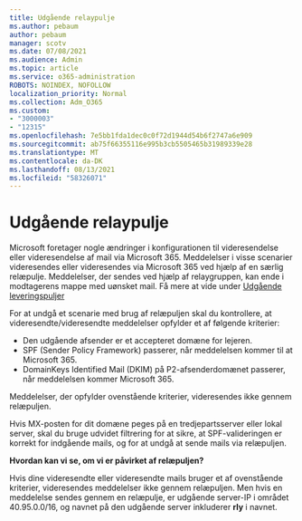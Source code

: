 ```yaml
---
title: Udgående relaypulje
ms.author: pebaum
author: pebaum
manager: scotv
ms.date: 07/08/2021
ms.audience: Admin
ms.topic: article
ms.service: o365-administration
ROBOTS: NOINDEX, NOFOLLOW
localization_priority: Normal
ms.collection: Adm_O365
ms.custom:
- "3000003"
- "12315"
ms.openlocfilehash: 7e5bb1fda1dec0c0f72d1944d54b6f2747a6e909
ms.sourcegitcommit: ab75f66355116e995b3cb5505465b31989339e28
ms.translationtype: MT
ms.contentlocale: da-DK
ms.lasthandoff: 08/13/2021
ms.locfileid: "58326071"
---
```

# <a name="outbound-relay-pool"></a>Udgående relaypulje

Microsoft foretager nogle ændringer i konfigurationen til videresendelse eller videresendelse af mail via Microsoft 365. Meddelelser i visse scenarier videresendes eller videresendes via Microsoft 365 ved hjælp af en særlig relæpulje. Meddelelser, der sendes ved hjælp af relaygruppen, kan ende i modtagerens mappe med uønsket mail. Få mere at vide under [Udgående leveringspuljer](https://docs.microsoft.com/microsoft-365/security/office-365-security/high-risk-delivery-pool-for-outbound-messages#relay-pool)

For at undgå et scenarie med brug af relæpuljen skal du kontrollere, at videresendte/videresendte meddelelser opfylder et af følgende kriterier:

- Den udgående afsender er et accepteret domæne for lejeren.
- SPF (Sender Policy Framework) passerer, når meddelelsen kommer til at Microsoft 365.
- DomainKeys Identified Mail (DKIM) på P2-afsenderdomænet passerer, når meddelelsen kommer Microsoft 365.
 
Meddelelser, der opfylder ovenstående kriterier, videresendes ikke gennem relæpuljen.

Hvis MX-posten for dit domæne peges på en tredjepartsserver eller lokal server, skal du bruge udvidet filtrering for at sikre, at SPF-valideringen er korrekt for indgående mails, og for at undgå at sende mails via relæpuljen.

**Hvordan kan vi se, om vi er påvirket af relæpuljen?**

Hvis dine videresendte eller videresendte mails bruger et af ovenstående kriterier, videresendes meddelelser ikke gennem relæpuljen. Men hvis en meddelelse sendes gennem en relæpulje, er udgående server-IP i området 40.95.0.0/16, og navnet på den udgående server inkluderer **rly** i navnet.

